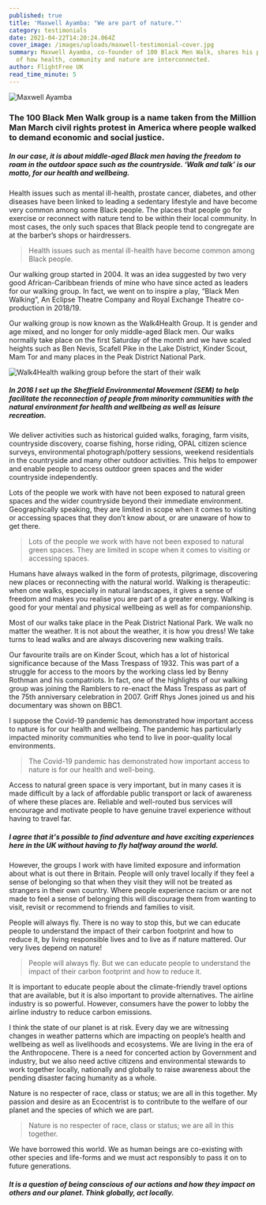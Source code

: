 ```yaml
---
published: true
title: 'Maxwell Ayamba: "We are part of nature."'
category: testimonials
date: 2021-04-22T14:20:24.064Z
cover_image: /images/uploads/maxwell-testimonial-cover.jpg
summary: Maxwell Ayamba, co-founder of 100 Black Men Walk, shares his philosophy
  of how health, community and nature are interconnected.
author: FlightFree UK
read_time_minute: 5
---
```

![Maxwell Ayamba ](/images/uploads/maxwell-testimonial-body.jpg)

### The 100 Black Men Walk group is a name taken from the Million Man March civil rights protest in America where people walked to demand economic and social justice.

##### In our case, it is about middle-aged Black men having the freedom to roam in the outdoor space such as the countryside. ‘Walk and talk’ is our motto, for our health and wellbeing.

Health issues such as mental ill-health, prostate cancer, diabetes, and other diseases have been linked to leading a sedentary lifestyle and have become very common among some Black people. The places that people go for exercise or reconnect with nature tend to be within their local community. In most cases, the only such spaces that Black people tend to congregate are at the barber’s shops or hairdressers.

> Health issues such as mental ill-health have become common among Black people.

Our walking group started in 2004. It was an idea suggested by two very good African-Caribbean friends of mine who have since acted as leaders for our walking group. In fact, we went on to inspire a play, “Black Men Walking”, An Eclipse Theatre Company and Royal Exchange Theatre co-production in 2018/19. 

Our walking group is now known as the Walk4Health Group. It is gender and age mixed, and no longer for only middle-aged Black men. Our walks normally take place on the first Saturday of the month and we have scaled heights such as Ben Nevis, Scafell Pike in the Lake District, Kinder Scout, Mam Tor and many places in the Peak District National Park. 

![Walk4Health walking group before the start of their walk](/images/uploads/100-black-men-walk.jpg "Walk4Health walking group")

##### In 2016 I set up the Sheffield Environmental Movement (SEM) to help facilitate the reconnection of people from minority communities with the natural environment for health and wellbeing as well as leisure recreation.

We deliver activities such as historical guided walks, foraging, farm visits, countryside discovery, coarse fishing, horse riding, OPAL citizen science surveys, environmental photograph/pottery sessions, weekend residentials in the countryside and many other outdoor activities. This helps to empower and enable people to access outdoor green spaces and the wider countryside independently. 

Lots of the people we work with have not been exposed to natural green spaces and the wider countryside beyond their immediate environment. Geographically speaking, they are limited in scope when it comes to visiting or accessing spaces that they don’t know about, or are unaware of how to get there. 

> Lots of the people we work with have not been exposed to natural green spaces. They are limited in scope when it comes to visiting or accessing spaces.

Humans have always walked in the form of protests, pilgrimage, discovering new places or reconnecting with the natural world. Walking is therapeutic: when one walks, especially in natural landscapes, it gives a sense of freedom and makes you realise you are part of a greater energy. Walking is good for your mental and physical wellbeing as well as for companionship.

Most of our walks take place in the Peak District National Park. We walk no matter the weather. It is not about the weather, it is how you dress! We take turns to lead walks and are always discovering new walking trails. 

Our favourite trails are on Kinder Scout, which has a lot of historical significance because of the Mass Trespass of 1932. This was part of a struggle for access to the moors by the working class led by Benny Rothman and his compatriots. In fact, one of the highlights of our walking group was joining the Ramblers to re-enact the Mass Trespass as part of the 75th anniversary celebration in 2007. Griff Rhys Jones joined us and his documentary was shown on BBC1. 

I suppose the Covid-19 pandemic has demonstrated how important access to nature is for our health and wellbeing. The pandemic has particularly impacted minority communities who tend to live in poor-quality local environments. 

> The Covid-19 pandemic has demonstrated how important access to nature is for our health and well-being.

Access to natural green space is very important, but in many cases it is made difficult by a lack of affordable public transport or lack of awareness of where these places are. Reliable and well-routed bus services will encourage and motivate people to have genuine travel experience without having to travel far. 

##### I agree that it's possible to find adventure and have exciting experiences here in the UK without having to fly halfway around the world.

However, the groups I work with have limited exposure and information about what is out there in Britain. People will only travel locally if they feel a sense of belonging so that when they visit they will not be treated as strangers in their own country. Where people experience racism or are not made to feel a sense of belonging this will discourage them from wanting to visit, revisit or recommend to friends and families to visit.

People will always fly. There is no way to stop this, but we can educate people to understand the impact of their carbon footprint and how to reduce it, by living responsible lives and to live as if nature mattered. Our very lives depend on nature!

> People will always fly. But we can educate people to understand the impact of their carbon footprint and how to reduce it. 

It is important to educate people about the climate-friendly travel options that are available, but it is also important to provide alternatives. The airline industry is so powerful. However, consumers have the power to lobby the airline industry to reduce carbon emissions. 

I think the state of our planet is at risk. Every day we are witnessing changes in weather patterns which are impacting on people’s health and wellbeing as well as livelihoods and ecosystems. We are living in the era of the Anthropocene. There is a need for concerted action by Government and industry, but we also need active citizens and environmental stewards to work together locally, nationally and globally to raise awareness about the pending disaster facing humanity as a whole. 

Nature is no respecter of race, class or status; we are all in this together. My passion and desire as an Ecocentrist is to contribute to the welfare of our planet and the species of which we are part. 

> Nature is no respecter of race, class or status; we are all in this together.

We have borrowed this world. We as human beings are co-existing with other species and life-forms and we must act responsibly to pass it on to future generations. 

##### It is a question of being conscious of our actions and how they impact on others and our planet. Think globally, act locally.
